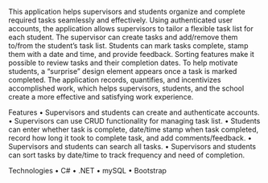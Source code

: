 This application helps supervisors and students organize and complete required tasks seamlessly and effectively. Using authenticated user accounts, the application allows supervisors to tailor a flexible task list for each student. The supervisor can create tasks and add/remove them to/from the student’s task list. Students can mark tasks complete, stamp them with a date and time, and provide feedback. Sorting features make it possible to review tasks and their completion dates. To help motivate students, a “surprise” design element appears once a task is marked completed. The application records, quantifies, and incentivizes accomplished work, which helps supervisors, students, and the school create a more effective and satisfying work experience.

Features
• Supervisors and students can create and authenticate accounts. • Supervisors can use CRUD functionality for managing task list. • Students can enter whether task is complete, date/time stamp when task completed, record how long it took to complete task, and add comments/feedback. • Supervisors and students can search all tasks. • Supervisors and students can sort tasks by date/time to track frequency and need of completion.

Technologies
• C# • .NET • mySQL • Bootstrap